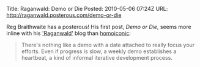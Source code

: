 Title: Raganwald: Demo or Die
Posted: 2010-05-06 07:24Z
URL: http://raganwald.posterous.com/demo-or-die

Reg Braithwaite has a posterous! His first post, *Demo or 
Die*, seems more inline with his ['Raganwald'][1] blog 
than [homoiconic][2]:

> There's nothing like a demo with a date attached to 
> really focus your efforts. Even if progress is slow, a 
> weekly demo establishes a heartbeat, a kind of informal 
> iterative development process.

  [1]: http://weblog.raganwald.com/
  [2]: http://github.com/raganwald/homoiconic/blob/master/homoiconic.markdown